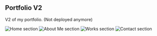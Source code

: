 ## Portfolio V2

V2 of my portfolio. (Not deployed anymore)

![Home section](screenshots/home.png)
![About Me section](screenshots/about.png)
![Works section](screenshots/works.png)
![Contact section](screenshots/contact.png)
